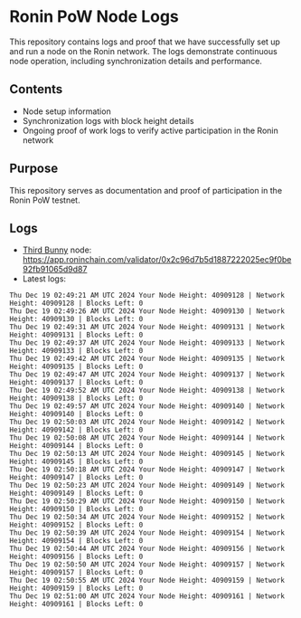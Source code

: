 # Ronin PoW Node Logs

This repository contains logs and proof that we have successfully set up and run a node on the Ronin network. The logs demonstrate continuous node operation, including synchronization details and performance.

## Contents

- Node setup information
- Synchronization logs with block height details
- Ongoing proof of work logs to verify active participation in the Ronin network

## Purpose

This repository serves as documentation and proof of participation in the Ronin PoW testnet.

## Logs

- [Third Bunny](https://thirdbunny.xyz/) node: https://app.roninchain.com/validator/0x2c96d7b5d1887222025ec9f0be92fb91065d9d87
- Latest logs:
```
Thu Dec 19 02:49:21 AM UTC 2024 Your Node Height: 40909128 | Network Height: 40909128 | Blocks Left: 0
Thu Dec 19 02:49:26 AM UTC 2024 Your Node Height: 40909130 | Network Height: 40909130 | Blocks Left: 0
Thu Dec 19 02:49:31 AM UTC 2024 Your Node Height: 40909131 | Network Height: 40909131 | Blocks Left: 0
Thu Dec 19 02:49:37 AM UTC 2024 Your Node Height: 40909133 | Network Height: 40909133 | Blocks Left: 0
Thu Dec 19 02:49:42 AM UTC 2024 Your Node Height: 40909135 | Network Height: 40909135 | Blocks Left: 0
Thu Dec 19 02:49:47 AM UTC 2024 Your Node Height: 40909137 | Network Height: 40909137 | Blocks Left: 0
Thu Dec 19 02:49:52 AM UTC 2024 Your Node Height: 40909138 | Network Height: 40909138 | Blocks Left: 0
Thu Dec 19 02:49:57 AM UTC 2024 Your Node Height: 40909140 | Network Height: 40909140 | Blocks Left: 0
Thu Dec 19 02:50:03 AM UTC 2024 Your Node Height: 40909142 | Network Height: 40909142 | Blocks Left: 0
Thu Dec 19 02:50:08 AM UTC 2024 Your Node Height: 40909144 | Network Height: 40909144 | Blocks Left: 0
Thu Dec 19 02:50:13 AM UTC 2024 Your Node Height: 40909145 | Network Height: 40909145 | Blocks Left: 0
Thu Dec 19 02:50:18 AM UTC 2024 Your Node Height: 40909147 | Network Height: 40909147 | Blocks Left: 0
Thu Dec 19 02:50:23 AM UTC 2024 Your Node Height: 40909149 | Network Height: 40909149 | Blocks Left: 0
Thu Dec 19 02:50:29 AM UTC 2024 Your Node Height: 40909150 | Network Height: 40909150 | Blocks Left: 0
Thu Dec 19 02:50:34 AM UTC 2024 Your Node Height: 40909152 | Network Height: 40909152 | Blocks Left: 0
Thu Dec 19 02:50:39 AM UTC 2024 Your Node Height: 40909154 | Network Height: 40909154 | Blocks Left: 0
Thu Dec 19 02:50:44 AM UTC 2024 Your Node Height: 40909156 | Network Height: 40909156 | Blocks Left: 0
Thu Dec 19 02:50:50 AM UTC 2024 Your Node Height: 40909157 | Network Height: 40909157 | Blocks Left: 0
Thu Dec 19 02:50:55 AM UTC 2024 Your Node Height: 40909159 | Network Height: 40909159 | Blocks Left: 0
Thu Dec 19 02:51:00 AM UTC 2024 Your Node Height: 40909161 | Network Height: 40909161 | Blocks Left: 0
```
